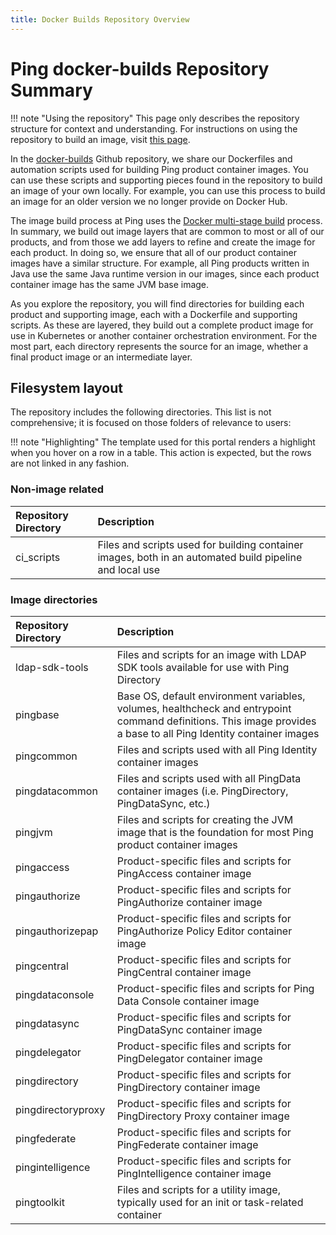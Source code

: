 ```yaml
---
title: Docker Builds Repository Overview
---
```

# Ping docker-builds Repository Summary

!!! note "Using the repository"
    This page only describes the repository structure for context and understanding. For instructions on using the repository to build an image, visit [this page](../how-to/buildLocal.md).

In the [docker-builds](https://github.com/pingidentity/pingidentity-docker-builds) Github repository, we share our Dockerfiles and automation scripts used for building Ping product container images.  You can use these scripts and supporting pieces found in the repository to build an image of your own locally.  For example, you can use this process to build an image for an older version we no longer provide on Docker Hub.

The image build process at Ping uses the [Docker multi-stage build](https://docs.docker.com/build/building/multi-stage/) process.  In summary, we build out image layers that are common to most or all of our products, and from those we add layers to refine and create the image for each product.  In doing so, we ensure that all of our product container images have a similar structure.  For example, all Ping products written in Java use the same Java runtime version in our images, since each product container image has the same JVM base image.

As you explore the repository, you will find directories for building each product and supporting image, each with a Dockerfile and supporting scripts.  As these are layered, they build out a complete product image for use in Kubernetes or another container orchestration environment.  For the most part, each directory represents the source for an image, whether a final product image or an intermediate layer.  

## Filesystem layout

The repository includes the following directories. This list is not comprehensive; it is focused on those folders of relevance to users:

!!! note "Highlighting"
    The template used for this portal renders a highlight when you hover on a row in a table.  This action is expected, but the rows are not linked in any fashion.


### Non-image related
| Repository Directory | Description |
| :--- | :--- |
| ci_scripts | Files and scripts used for building container images, both in an automated build pipeline and local use |


### Image directories
| Repository Directory | Description |
| :--- | :--- |
| ldap-sdk-tools | Files and scripts for an image with LDAP SDK tools available for use with Ping Directory |
| pingbase | Base OS, default environment variables, volumes, healthcheck and entrypoint command definitions.  This image provides a base to all Ping Identity container images |
| pingcommon | Files and scripts used with all Ping Identity container images |
| pingdatacommon | Files and scripts used with all PingData container images \(i.e. PingDirectory, PingDataSync, etc.\) |
| pingjvm | Files and scripts for creating the JVM image that is the foundation for most Ping product container images |
| pingaccess | Product-specific files and scripts for PingAccess container image|
| pingauthorize | Product-specific files and scripts for PingAuthorize container image |
| pingauthorizepap | Product-specific files and scripts for PingAuthorize Policy Editor container image |
| pingcentral | Product-specific files and scripts for PingCentral container image |
| pingdataconsole | Product-specific files and scripts for Ping Data Console container image |
| pingdatasync | Product-specific files and scripts for PingDataSync container image |
| pingdelegator | Product-specific files and scripts for PingDelegator container image |
| pingdirectory | Product-specific files and scripts for PingDirectory container image |
| pingdirectoryproxy | Product-specific files and scripts for PingDirectory Proxy container image |
| pingfederate | Product-specific files and scripts for PingFederate container image |
| pingintelligence | Product-specific files and scripts for PingIntelligence container image |
| pingtoolkit | Files and scripts for a utility image, typically used for an init or task-related container |
